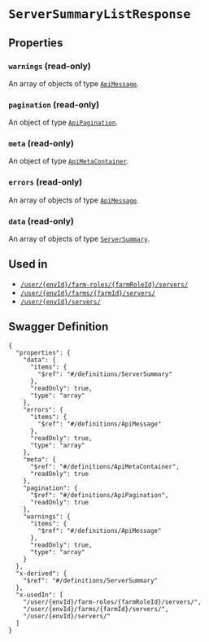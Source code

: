 # `ServerSummaryListResponse` #







## Properties ##

### `warnings` (read-only) ###




An array of 
objects of type [`ApiMessage`](./../definitions/ApiMessage.mkd).


### `pagination` (read-only) ###




An object of type [`ApiPagination`](./../definitions/ApiPagination.mkd).



### `meta` (read-only) ###




An object of type [`ApiMetaContainer`](./../definitions/ApiMetaContainer.mkd).



### `errors` (read-only) ###




An array of 
objects of type [`ApiMessage`](./../definitions/ApiMessage.mkd).


### `data` (read-only) ###




An array of 
objects of type [`ServerSummary`](./../definitions/ServerSummary.mkd).




## Used in ##

  + [`/user/{envId}/farm-roles/{farmRoleId}/servers/`](./../rest/api/v1beta0/user/{envId}/farm-roles/{farmRoleId}/servers/)
  + [`/user/{envId}/farms/{farmId}/servers/`](./../rest/api/v1beta0/user/{envId}/farms/{farmId}/servers/)
  + [`/user/{envId}/servers/`](./../rest/api/v1beta0/user/{envId}/servers/)

## Swagger Definition ##

    {
      "properties": {
        "data": {
          "items": {
            "$ref": "#/definitions/ServerSummary"
          }, 
          "readOnly": true, 
          "type": "array"
        }, 
        "errors": {
          "items": {
            "$ref": "#/definitions/ApiMessage"
          }, 
          "readOnly": true, 
          "type": "array"
        }, 
        "meta": {
          "$ref": "#/definitions/ApiMetaContainer", 
          "readOnly": true
        }, 
        "pagination": {
          "$ref": "#/definitions/ApiPagination", 
          "readOnly": true
        }, 
        "warnings": {
          "items": {
            "$ref": "#/definitions/ApiMessage"
          }, 
          "readOnly": true, 
          "type": "array"
        }
      }, 
      "x-derived": {
        "$ref": "#/definitions/ServerSummary"
      }, 
      "x-usedIn": [
        "/user/{envId}/farm-roles/{farmRoleId}/servers/", 
        "/user/{envId}/farms/{farmId}/servers/", 
        "/user/{envId}/servers/"
      ]
    }
